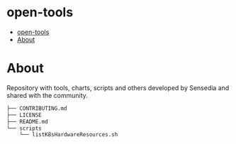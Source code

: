 # open-tools

<!-- TOC -->

- [open-tools](#open-tools)
- [About](#about)

<!-- TOC -->

# About

Repository with tools, charts, scripts and others developed by Sensedia and shared with the community.

```bash
├── CONTRIBUTING.md
├── LICENSE
├── README.md
└── scripts
    └── listK8sHardwareResources.sh
```
